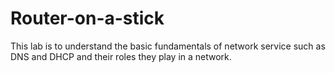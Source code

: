 # Router-on-a-stick
This lab is to  understand the basic fundamentals of network service such as DNS and DHCP and their roles they play in a network.
